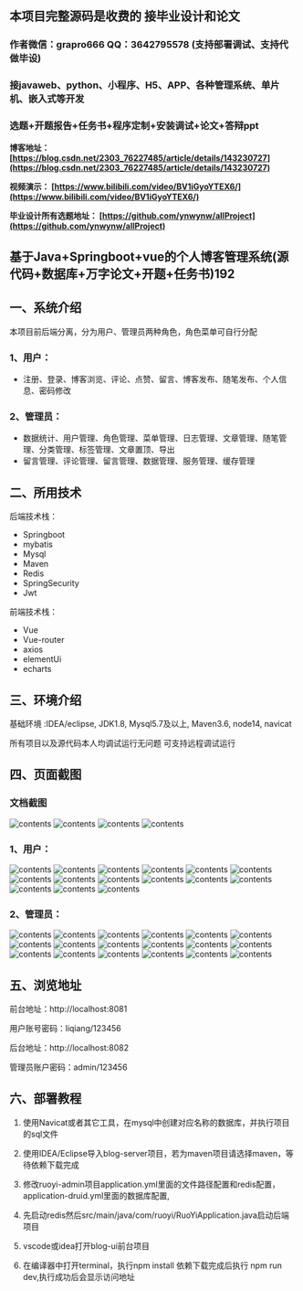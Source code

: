## 本项目完整源码是收费的  接毕业设计和论文

### 作者微信：grapro666 QQ：3642795578 (支持部署调试、支持代做毕设)

### 接javaweb、python、小程序、H5、APP、各种管理系统、单片机、嵌入式等开发

### 选题+开题报告+任务书+程序定制+安装调试+论文+答辩ppt

**博客地址：
[https://blog.csdn.net/2303_76227485/article/details/143230727](https://blog.csdn.net/2303_76227485/article/details/143230727)**

**视频演示：
[https://www.bilibili.com/video/BV1iGyoYTEX6/](https://www.bilibili.com/video/BV1iGyoYTEX6/)**

**毕业设计所有选题地址：
[https://github.com/ynwynw/allProject](https://github.com/ynwynw/allProject)**

## 基于Java+Springboot+vue的个人博客管理系统(源代码+数据库+万字论文+开题+任务书)192

## 一、系统介绍
本项目前后端分离，分为用户、管理员两种角色，角色菜单可自行分配
### 1、用户：
- 注册、登录、博客浏览、评论、点赞、留言、博客发布、随笔发布、个人信息、密码修改

### 2、管理员：
- 数据统计、用户管理、角色管理、菜单管理、日志管理、文章管理、随笔管理、分类管理、标签管理、文章置顶、导出
- 留言管理、评论管理、留言管理、数据管理、服务管理、缓存管理

## 二、所用技术
后端技术栈：

- Springboot
- mybatis
- Mysql
- Maven
- Redis
- SpringSecurity
- Jwt

前端技术栈：

- Vue
- Vue-router
- axios
- elementUi
- echarts

## 三、环境介绍
基础环境 :IDEA/eclipse, JDK1.8, Mysql5.7及以上, Maven3.6, node14, navicat

所有项目以及源代码本人均调试运行无问题 可支持远程调试运行

## 四、页面截图
### 文档截图
![contents](./picture/picture0.png)
![contents](./picture/picture00.png)
![contents](./picture/picture000.png)
![contents](./picture/picture0000.png)
### 1、用户：
![contents](./picture/picture1.png)
![contents](./picture/picture2.png)
![contents](./picture/picture3.png)
![contents](./picture/picture4.png)
![contents](./picture/picture5.png)
![contents](./picture/picture6.png)
![contents](./picture/picture7.png)
![contents](./picture/picture8.png)
![contents](./picture/picture9.png)
![contents](./picture/picture10.png)
![contents](./picture/picture11.png)
![contents](./picture/picture12.png)
![contents](./picture/picture13.png)
![contents](./picture/picture14.png)
![contents](./picture/picture15.png)

### 2、管理员：
![contents](./picture/picture16.png)
![contents](./picture/picture17.png)
![contents](./picture/picture18.png)
![contents](./picture/picture19.png)
![contents](./picture/picture20.png)
![contents](./picture/picture21.png)
![contents](./picture/picture22.png)
![contents](./picture/picture23.png)
![contents](./picture/picture24.png)
![contents](./picture/picture25.png)
![contents](./picture/picture26.png)
![contents](./picture/picture27.png)
![contents](./picture/picture28.png)
![contents](./picture/picture29.png)
![contents](./picture/picture30.png)
![contents](./picture/picture31.png)
![contents](./picture/picture32.png)
![contents](./picture/picture33.png)

## 五、浏览地址

前台地址：http://localhost:8081

用户账号密码：liqiang/123456

后台地址：http://localhost:8082

管理员账户密码：admin/123456

## 六、部署教程
1. 使用Navicat或者其它工具，在mysql中创建对应名称的数据库，并执行项目的sql文件

2. 使用IDEA/Eclipse导入blog-server项目，若为maven项目请选择maven，等待依赖下载完成

3. 修改ruoyi-admin项目application.yml里面的文件路径配置和redis配置，application-druid.yml里面的数据库配置, 

4. 先启动redis然后src/main/java/com/ruoyi/RuoYiApplication.java启动后端项目

5. vscode或idea打开blog-ui前台项目

6. 在编译器中打开terminal，执行npm install 依赖下载完成后执行 npm run dev,执行成功后会显示访问地址


